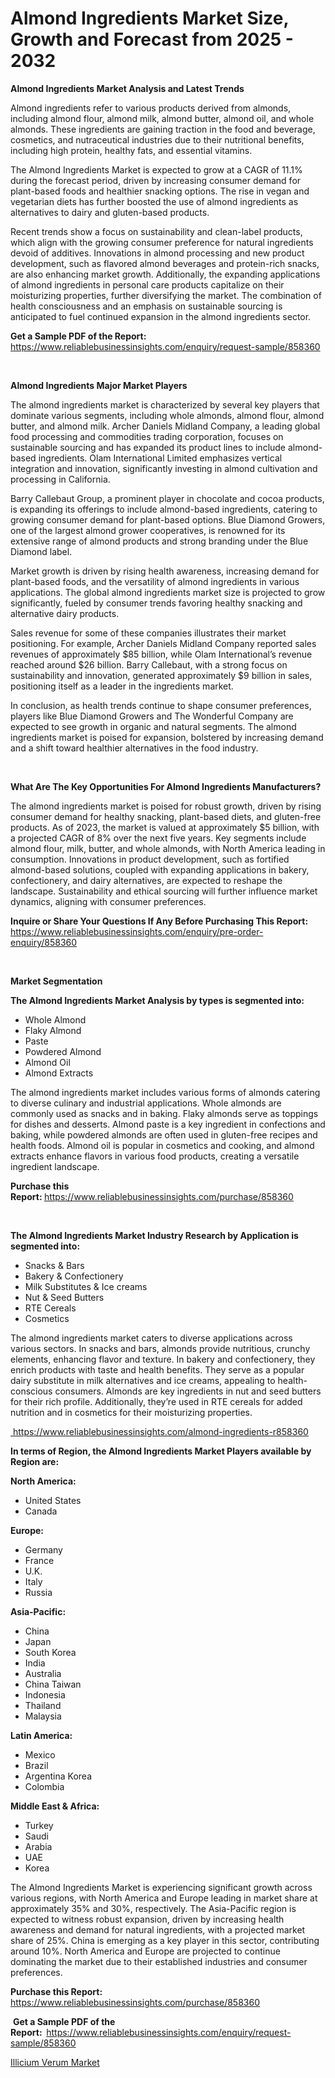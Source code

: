 <p><h1>Almond Ingredients Market Size, Growth and Forecast from 2025 - 2032</h1></p><p><strong>Almond Ingredients Market Analysis and Latest Trends</strong></p>
<p><p>Almond ingredients refer to various products derived from almonds, including almond flour, almond milk, almond butter, almond oil, and whole almonds. These ingredients are gaining traction in the food and beverage, cosmetics, and nutraceutical industries due to their nutritional benefits, including high protein, healthy fats, and essential vitamins.</p><p>The Almond Ingredients Market is expected to grow at a CAGR of 11.1% during the forecast period, driven by increasing consumer demand for plant-based foods and healthier snacking options. The rise in vegan and vegetarian diets has further boosted the use of almond ingredients as alternatives to dairy and gluten-based products.</p><p>Recent trends show a focus on sustainability and clean-label products, which align with the growing consumer preference for natural ingredients devoid of additives. Innovations in almond processing and new product development, such as flavored almond beverages and protein-rich snacks, are also enhancing market growth. Additionally, the expanding applications of almond ingredients in personal care products capitalize on their moisturizing properties, further diversifying the market. The combination of health consciousness and an emphasis on sustainable sourcing is anticipated to fuel continued expansion in the almond ingredients sector.</p></p>
<p><strong>Get a Sample PDF of the Report:&nbsp;</strong> <a href="https://www.reliablebusinessinsights.com/enquiry/request-sample/858360?utm_campaign=2242&utm_medium=2&utm_source=Github&utm_content=ia&utm_term=07042025&utm_id=almond-ingredients">https://www.reliablebusinessinsights.com/enquiry/request-sample/858360</a></p>
<p>&nbsp;</p>
<p><strong>Almond Ingredients Major Market Players</strong></p>
<p><p>The almond ingredients market is characterized by several key players that dominate various segments, including whole almonds, almond flour, almond butter, and almond milk. Archer Daniels Midland Company, a leading global food processing and commodities trading corporation, focuses on sustainable sourcing and has expanded its product lines to include almond-based ingredients. Olam International Limited emphasizes vertical integration and innovation, significantly investing in almond cultivation and processing in California.</p><p>Barry Callebaut Group, a prominent player in chocolate and cocoa products, is expanding its offerings to include almond-based ingredients, catering to growing consumer demand for plant-based options. Blue Diamond Growers, one of the largest almond grower cooperatives, is renowned for its extensive range of almond products and strong branding under the Blue Diamond label.</p><p>Market growth is driven by rising health awareness, increasing demand for plant-based foods, and the versatility of almond ingredients in various applications. The global almond ingredients market size is projected to grow significantly, fueled by consumer trends favoring healthy snacking and alternative dairy products.</p><p>Sales revenue for some of these companies illustrates their market positioning. For example, Archer Daniels Midland Company reported sales revenues of approximately $85 billion, while Olam International’s revenue reached around $26 billion. Barry Callebaut, with a strong focus on sustainability and innovation, generated approximately $9 billion in sales, positioning itself as a leader in the ingredients market.</p><p>In conclusion, as health trends continue to shape consumer preferences, players like Blue Diamond Growers and The Wonderful Company are expected to see growth in organic and natural segments. The almond ingredients market is poised for expansion, bolstered by increasing demand and a shift toward healthier alternatives in the food industry.</p></p>
<p>&nbsp;</p>
<p><strong>What Are The Key Opportunities For Almond Ingredients Manufacturers?</strong></p>
<p><p>The almond ingredients market is poised for robust growth, driven by rising consumer demand for healthy snacking, plant-based diets, and gluten-free products. As of 2023, the market is valued at approximately $5 billion, with a projected CAGR of 8% over the next five years. Key segments include almond flour, milk, butter, and whole almonds, with North America leading in consumption. Innovations in product development, such as fortified almond-based solutions, coupled with expanding applications in bakery, confectionery, and dairy alternatives, are expected to reshape the landscape. Sustainability and ethical sourcing will further influence market dynamics, aligning with consumer preferences.</p></p>
<p><strong>Inquire or Share Your Questions If Any Before Purchasing This Report:</strong> <a href="https://www.reliablebusinessinsights.com/enquiry/pre-order-enquiry/858360?utm_campaign=2242&utm_medium=2&utm_source=Github&utm_content=ia&utm_term=07042025&utm_id=almond-ingredients">https://www.reliablebusinessinsights.com/enquiry/pre-order-enquiry/858360</a></p>
<p>&nbsp;</p>
<p><strong>Market Segmentation</strong></p>
<p><strong>The Almond Ingredients Market Analysis by types is segmented into:</strong></p>
<p><ul><li>Whole Almond</li><li>Flaky Almond</li><li>Paste</li><li>Powdered Almond</li><li>Almond Oil</li><li>Almond Extracts</li></ul></p>
<p><p>The almond ingredients market includes various forms of almonds catering to diverse culinary and industrial applications. Whole almonds are commonly used as snacks and in baking. Flaky almonds serve as toppings for dishes and desserts. Almond paste is a key ingredient in confections and baking, while powdered almonds are often used in gluten-free recipes and health foods. Almond oil is popular in cosmetics and cooking, and almond extracts enhance flavors in various food products, creating a versatile ingredient landscape.</p></p>
<p><strong>Purchase this Report:&nbsp;</strong><a href="https://www.reliablebusinessinsights.com/purchase/858360?utm_campaign=2242&utm_medium=2&utm_source=Github&utm_content=ia&utm_term=07042025&utm_id=almond-ingredients">https://www.reliablebusinessinsights.com/purchase/858360</a></p>
<p>&nbsp;</p>
<p><strong>The Almond Ingredients Market Industry Research by Application is segmented into:</strong></p>
<p><ul><li>Snacks & Bars</li><li>Bakery & Confectionery</li><li>Milk Substitutes & Ice creams</li><li>Nut & Seed Butters</li><li>RTE Cereals</li><li>Cosmetics</li></ul></p>
<p><p>The almond ingredients market caters to diverse applications across various sectors. In snacks and bars, almonds provide nutritious, crunchy elements, enhancing flavor and texture. In bakery and confectionery, they enrich products with taste and health benefits. They serve as a popular dairy substitute in milk alternatives and ice creams, appealing to health-conscious consumers. Almonds are key ingredients in nut and seed butters for their rich profile. Additionally, they’re used in RTE cereals for added nutrition and in cosmetics for their moisturizing properties.</p></p>
<p><a href="https://www.reliablebusinessinsights.com/almond-ingredients-r858360?utm_campaign=2242&utm_medium=2&utm_source=Github&utm_content=ia&utm_term=07042025&utm_id=almond-ingredients">&nbsp;https://www.reliablebusinessinsights.com/almond-ingredients-r858360</a></p>
<p><strong>In terms of Region, the Almond Ingredients Market Players available by Region are:</strong></p>
<p>
    <p> <strong> North America: </strong>
        <ul>
            <li>United States</li>
            <li>Canada</li>
        </ul>
        </p> 
    <p> <strong> Europe: </strong>
        <ul>
            <li>Germany</li>
            <li>France</li>
            <li>U.K.</li>
            <li>Italy</li>
            <li>Russia</li>
        </ul>
        </p> 
    <p> <strong> Asia-Pacific: </strong>
        <ul>
            <li>China</li>
            <li>Japan</li>
            <li>South Korea</li>
            <li>India</li>
            <li>Australia</li>
            <li>China Taiwan</li>
            <li>Indonesia</li>
            <li>Thailand</li>
            <li>Malaysia</li>
        </ul>
        </p> 
    <p> <strong> Latin America: </strong>
        <ul>
            <li>Mexico</li>
            <li>Brazil</li>
            <li>Argentina Korea</li>
            <li>Colombia</li>
        </ul>
        </p> 
    <p> <strong> Middle East & Africa: </strong>
        <ul>
            <li>Turkey</li>
            <li>Saudi</li>
            <li>Arabia</li>
            <li>UAE</li>
            <li>Korea</li>
        </ul>
    </p>
    </p>
<p><p>The Almond Ingredients Market is experiencing significant growth across various regions, with North America and Europe leading in market share at approximately 35% and 30%, respectively. The Asia-Pacific region is expected to witness robust expansion, driven by increasing health awareness and demand for natural ingredients, with a projected market share of 25%. China is emerging as a key player in this sector, contributing around 10%. North America and Europe are projected to continue dominating the market due to their established industries and consumer preferences.</p></p>
<p><strong>Purchase this Report: </strong><a href="https://www.reliablebusinessinsights.com/purchase/858360?utm_campaign=2242&utm_medium=2&utm_source=Github&utm_content=ia&utm_term=07042025&utm_id=almond-ingredients">https://www.reliablebusinessinsights.com/purchase/858360</a></p>
<p>&nbsp;<strong>Get a Sample PDF of the Report:&nbsp;&nbsp;</strong><a href="https://www.reliablebusinessinsights.com/enquiry/request-sample/858360?utm_campaign=2242&utm_medium=2&utm_source=Github&utm_content=ia&utm_term=07042025&utm_id=almond-ingredients">https://www.reliablebusinessinsights.com/enquiry/request-sample/858360</a></p>
<p><strong></strong></p>
<p><p><a href="https://github.com/rosamariarocque98/Market-Research-Report-List-1/blob/main/illicium-verum-market.md?utm_campaign=2242&utm_medium=2&utm_source=Github&utm_content=ia&utm_term=07042025&utm_id=almond-ingredients">Illicium Verum Market</a></p></p>